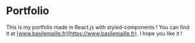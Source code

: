 # Portfolio

This is my portfolio made in React.js with styled-components ! You can find it at [www.basilemaille.fr](https://www.basilemaille.fr). I hope you like it !

